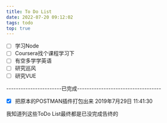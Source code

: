 ```yaml
---
title: To Do List
date: 2022-07-20 09:12:02
tags: todo
top: true
---
```



- [ ] 学习Node
- [ ] Coursera找个课程学习下
- [ ] 有空多学学英语
- [ ] 研究巡风
- [ ] 研究VUE

-----------------------已完成-----------------------------------
- [x] 把原本的POSTMAN插件打包出来  2019年7月29日 11:41:30


我知道列这些ToDo List最终都是已没完成告终的
